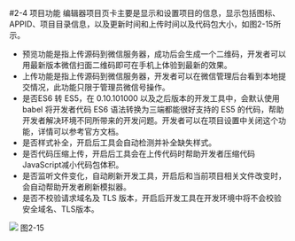 #2-4 项目功能
编辑器项目页卡主要是显示和设置项目的信息，显示包括图标、APPID、项目目录信息，以及更新时间和上传时间以及代码包大小，如图2-15所示。
* 预览功能是指上传源码到微信服务器，成功后会生成一个二维码，开发者可以用最新版本微信扫面二维码即可在手机上体验到最新的效果。
* 上传功能是指上传源码到微信服务器，开发者可以在微信管理后台看到本地提交情况，此功能只限于管理员微信号操作。
* 是否ES6 转 ES5，在 0.10.101000 以及之后版本的开发工具中，会默认使用 babel 将开发者代码 ES6 语法转换为三端都能很好支持的 ES5 的代码，帮助开发者解决环境不同所带来的开发问题。开发者可以在项目设置中关闭这个功能，详情可以参考官方文档。
* 是否样式补全，开启后工具会自动检测并补全缺失样式。
* 是否代码压缩上传，开启后工具会在上传代码时帮助开发者压缩代码JavaScript减小代码包体积。
* 是否监听文件变化，自动刷新开发工具，开启后和当前项目相关文件改变时，会自动帮助开发者刷新模拟器。
* 是否不校验请求域名及 TLS 版本，开启后开发工具在开发环境中将不会校验安全域名、TLS版本。

![](/assets/图2-15.png)
图2-15
